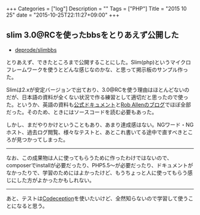 +++
Categories = ["log"]
Description = ""
Tags = ["PHP"]
Title = "2015 10 25"
date = "2015-10-25T22:11:27+09:00"
+++

## slim 3.0@RCを使ったbbsをとりあえず公開した

* [deprode/slimbbs](https://github.com/deprode/slimbbs)

とりあえず、できたところまで公開することにした。Slim(php)というマイクロフレームワークを使うとどんな感じなのかな、と思って掲示板のサンプル作った。

Slimは2.xが安定バージョンで出ており、3.0@RCを使う理由はほとんどないのだが、日本語の資料が全くない状況で作る練習として適切だと思ったので使った。というか、英語の資料も[公式ドキュメント](http://www.slimframework.com/docs/)と[Rob Allenのブログ](http://akrabat.com/category/slim-framework/)でほぼ全部だった。そのため、ときにはソースコードを読む必要もあった。

しかし、まだやりかけということもあり、あまり達成感はない。NGワード・NGホスト、過去ログ閲覧、様々なテストと、あとこれ書いてる途中で直すべきところが見つかってしまった。

----

なお、この成果物は人に使ってもらうために作ったわけではないので、composerでinstallが必要だったり、PHP5.5〜が必要だったり、ドキュメントがなかったりで、学習のためにはよかったけど、もうちょっと人に使ってもらう感じにした方がよかったかもしれない。

----

あと、テストは[Codeception](http://codeception.com/)を使いたいけど、全然知らないので学習して使うことになると思う。